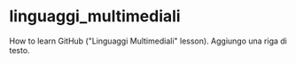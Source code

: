# linguaggi_multimediali
How to learn GitHub ("Linguaggi Multimediali" lesson). Aggiungo una riga di testo.

